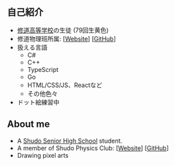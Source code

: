 ## 自己紹介
- [修道高等学校](https://gakugai.shudo-h.ed.jp/)の生徒 (79回生黄色)
- 修道物理班所属: [[Website](https://shudo-physics.com/)] [[GitHub](https://github.com/ShudoPhysicsClub)]
- 扱える言語
  - C#
  - C++
  - TypeScript
  - Go
  - HTML/CSS/JS、Reactなど
  - その他色々
- ドット絵練習中

## About me
- A [Shudo Senior High School](https://gakugai.shudo-h.ed.jp/) student.
- A member of Shudo Physics Club: [[Website](https://shudo-physics.com/)] [[GitHub](https://github.com/ShudoPhysicsClub)]
- Drawing pixel arts
